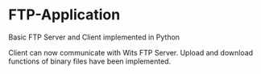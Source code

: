 # FTP-Application
Basic FTP Server and Client implemented in Python

Client can now communicate with Wits FTP Server. Upload and download functions of binary files have been implemented.
